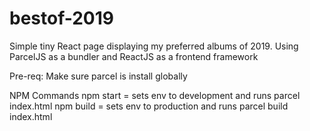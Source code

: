 # bestof-2019
Simple tiny React page displaying my preferred albums of 2019. Using ParcelJS as a bundler and ReactJS as a frontend framework

Pre-req:
Make sure parcel is install globally

NPM Commands
npm start = sets env to development and runs parcel index.html
npm build = sets env to production and runs parcel build index.html
